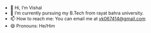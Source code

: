- 👋 Hi, I’m Vishal
- 🌱 I’m currently pursuing my B.Tech from rayat bahra university.
- 📫 How to reach me: You can email me at vk067414@gmail.com 
- 😄 Pronouns: He/Him


<!---
VISHAL-038/VISHAL-038 is a ✨ special ✨ repository because its `README.md` (this file) appears on your GitHub profile.
You can click the Preview link to take a look at your changes.
--->
